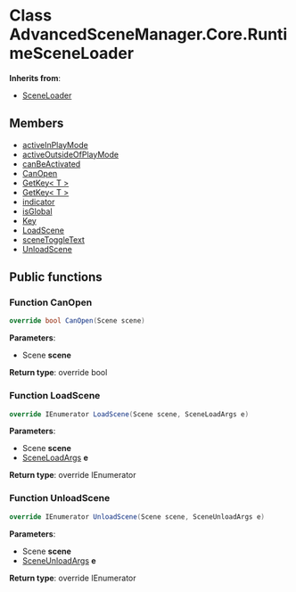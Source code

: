 <a id="Core.RuntimeSceneLoader"></a>
# Class AdvancedSceneManager.Core.RuntimeSceneLoader










**Inherits from**:

* [SceneLoader](Core.SceneLoader.md#Core.SceneLoader)

## Members

* [activeInPlayMode](Core.SceneLoader.md#Core.SceneLoader_1ae6a40f1d771e7e958f1a6c5060387c57)
* [activeOutsideOfPlayMode](Core.SceneLoader.md#Core.SceneLoader_1aadc9f56a200280c97beec217d91d9c2f)
* [canBeActivated](Core.SceneLoader.md#Core.SceneLoader_1adc54ffe49f61b9f23de9756df6f92e36)
* [CanOpen](Core.RuntimeSceneLoader.md#Core.RuntimeSceneLoader_1aaa8be4438d1f538f645342f6654f1918)
* [GetKey\< T \>](Core.SceneLoader.md#Core.SceneLoader_1a21ae26a65615cd26ca3fa17b3b7d76e2)
* [GetKey\< T \>](Core.SceneLoader.md#Core.SceneLoader_1aecda0f5c332502728ded65afe3e98aca)
* [indicator](Core.SceneLoader.md#Core.SceneLoader_1a54518b3d12312fcd60b218c3e5b1d909)
* [isGlobal](Core.SceneLoader.md#Core.SceneLoader_1a1917549465aef1421d8f8394508c0b14)
* [Key](Core.SceneLoader.md#Core.SceneLoader_1a67259580f3bed3976cf28dea92a19d30)
* [LoadScene](Core.RuntimeSceneLoader.md#Core.RuntimeSceneLoader_1aeb5ae62fd1b0ccbd63bc6500398fcb68)
* [sceneToggleText](Core.SceneLoader.md#Core.SceneLoader_1a6c23cd7adb1de4a92770c1b24e535aee)
* [UnloadScene](Core.RuntimeSceneLoader.md#Core.RuntimeSceneLoader_1a0f629e01dc20aee488a2d29362fbbb5d)

## Public functions

<a id="Core.RuntimeSceneLoader_1aaa8be4438d1f538f645342f6654f1918"></a>
### Function CanOpen



```csharp
override bool CanOpen(Scene scene)
```







**Parameters**:

* Scene **scene**

**Return type**: override bool





<a id="Core.RuntimeSceneLoader_1aeb5ae62fd1b0ccbd63bc6500398fcb68"></a>
### Function LoadScene



```csharp
override IEnumerator LoadScene(Scene scene, SceneLoadArgs e)
```







**Parameters**:

* Scene **scene**
* [SceneLoadArgs](Core.SceneLoadArgs.md#Core.SceneLoadArgs) **e**

**Return type**: override IEnumerator





<a id="Core.RuntimeSceneLoader_1a0f629e01dc20aee488a2d29362fbbb5d"></a>
### Function UnloadScene



```csharp
override IEnumerator UnloadScene(Scene scene, SceneUnloadArgs e)
```







**Parameters**:

* Scene **scene**
* [SceneUnloadArgs](Core.SceneUnloadArgs.md#Core.SceneUnloadArgs) **e**

**Return type**: override IEnumerator






[static]: https://img.shields.io/badge/-static-lightgrey (static)



